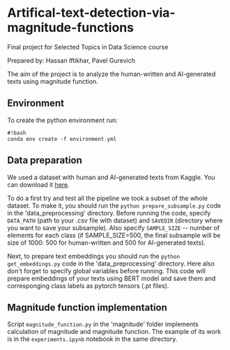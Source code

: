 # Artifical-text-detection-via-magnitude-functions
Final project for Selected Topics in Data Science course

Prepared by: Hassan Iftikhar, Pavel Gurevich

The aim of the project is to analyze the human-written and AI-generated texts using magnitude function. 

## Environment

To create the python environment run:

```
#!bash
conda env create -f environment.yml
```

## Data preparation

We used a dataset with human and AI-generated texts from Kaggle. You can download it [here](https://www.kaggle.com/datasets/thedrcat/daigt-v2-train-dataset).

To do a first try and test all the pipeline we took a subset of the whole dataset. To make it, you should run the `python prepare_subsample.py` code in the 'data_preprocessing' directory. Before running the code, specify `DATA_PATH` (path to your .csv file with dataset) and `SAVEDIR` (directory where you want to save your subsample). Also specify `SAMPLE_SIZE` -- number of elements for each class (if SAMPLE_SIZE=500, the final subsample will be size of 1000: 500 for human-written and 500 for AI-generated texts).

Next, to prepare text embeddings you should run the `python get_embeddings.py` code in the 'data_preprocessing' directory. Here also don't forget to specify global variables before running. This code will prepare embeddings of your texts using BERT model and save them and corresponging class labels as pytorch tensors (.pt files).

## Magnitude function implementation

Script `magnitude_function.py` in the 'magnitude' folder implements calculation of magnitude and magnitude function. The example of its work is in the `experiments.ipynb` notebook in the same directory. 
